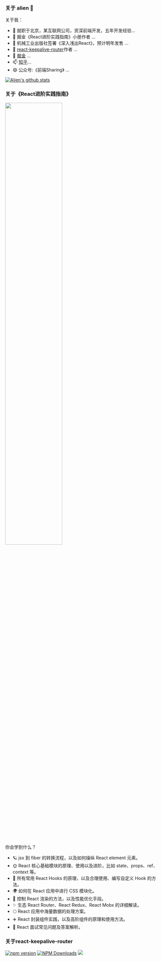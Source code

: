 ### 关于 alien 👋

关于我：
- 🔭 就职于北京，某互联网公司，资深前端开发，五年开发经验...
- 🌱 掘金《React进阶实践指南》小册作者 ...
- 👯 机械工业出版社签署《深入浅出React》，预计明年发售 ...
- 🤔 [react-keepalive-router](https://github.com/GoodLuckAlien/react-keepalive-router)作者 ...
- 💬 [掘金](https://juejin.cn/user/2418581313687390) ...
- 📫 [知乎](https://www.zhihu.com/people/alien-95-52)...
- 😄 公众号:《前端Sharing》 ...

[![Alien's github stats](https://github-readme-stats.vercel.app/api?username=GoodLuckAlien&show_icons=true&theme=synthwave)](https://github.com/GoodLuckAlien/github-readme-stats)




### 关于《React进阶实践指南》

<img  style="width:60%;borderRadius:20px;" src='https://mmbiz.qpic.cn/mmbiz_png/Opr1iaricKA8e1P7LJVdsSnu3FfKF39lfHBR9IEff9QIuJVEkteH647iaT4NZa9jDXyTy1hLBkPsUM0gzbUWib7Q6Q/640?wx_fmt=png&tp=webp&wxfrom=5&wx_lazy=1&wx_co=1' />

你会学到什么？

* 🪐 jsx 到 fiber 的转换流程，以及如何操纵 React element 元素。
* 🌞 React 核心基础模块的原理、使用以及进阶，比如 state、props、ref、context 等。
* 🌛 所有常用 React Hooks 的原理，以及合理使用、编写自定义 Hook 的方法。
* 🌍 如何在 React 应用中进行 CSS 模块化。
* 🌌 控制 React 渲染的方法，以及性能优化手段。
* ✨ 生态 React Router、React Redux、React Mobx 的详细解读。
* 🌕 React 应用中海量数据的处理方案。
* ✈️ React 封装组件实践，以及高阶组件的原理和使用方法。
* 🔭 React 面试常见问题及答案解析。


### 关于react-keepalive-router

[![npm version](https://img.shields.io/npm/v/react-keepalive-router.svg?style=flat-square)](https://www.npmjs.org/package/react-keepalive-router)
[![NPM Downloads](https://badgen.net/npm/dm/react-keepalive-router)](https://npmjs.org/package/react-keepalive-router)
![](https://img.shields.io/github/stars/GoodLuckAlien/react-keepalive-router.svg?style=social&label=Star)

